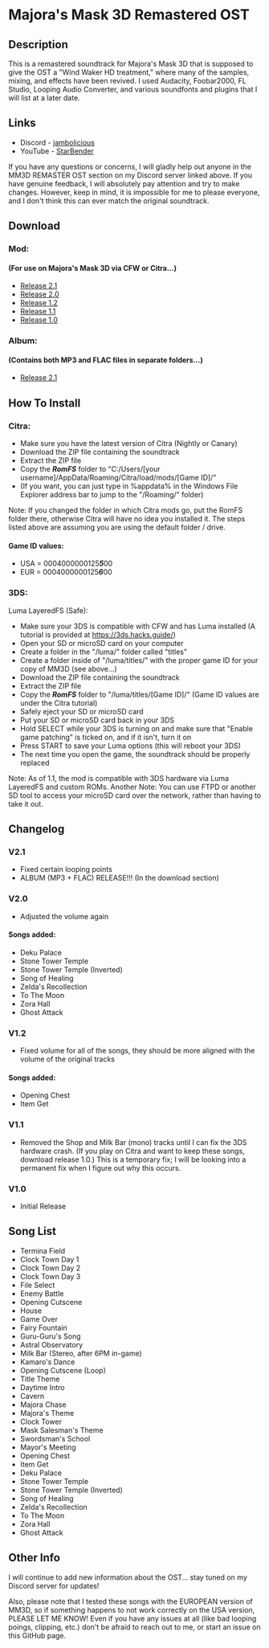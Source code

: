 # Majora's Mask 3D Remastered OST

## Description

This is a remastered soundtrack for Majora's Mask 3D that is supposed to give the OST a "Wind Waker HD treatment," where many of the samples, mixing, and effects have been revived. I used Audacity, Foobar2000, FL Studio, Looping Audio Converter, and various soundfonts and plugins that I will list at a later date.

## Links

* Discord - [jambolicious](https://discord.gg/msKdhcP)
* YouTube - [StarBender](https://www.youtube.com/channel/UCTa6CCwKiLuQVPoBy1q1z5Q)

If you have any questions or concerns, I will gladly help out anyone in the MM3D REMASTER OST section on my Discord server linked above. If you have genuine feedback, I will absolutely pay attention and try to make changes. However, keep in mind, it is impossible for me to please everyone, and I don't think this can ever match the original soundtrack.

## Download

### Mod:
#### (For use on Majora's Mask 3D via CFW or Citra...)
* [Release 2.1](https://drive.google.com/file/d/1uy2-OgKoOPfdts0PRMaMqdf9iU7bUNaM/view?usp=sharing)
* [Release 2.0](https://drive.google.com/file/d/1B_mnWpfrl2J831f32hGsSP26IaWrq4-l/view?usp=sharing)
* [Release 1.2](https://drive.google.com/file/d/1TyG2rwfhbEMerrUhgMCByNec1LrwfeLM/view?usp=sharing)
* [Release 1.1](https://drive.google.com/file/d/11FN1cgMo2NtEYv0rVD5z8QHgpLUj0O26/view?usp=sharing)
* [Release 1.0](https://drive.google.com/file/d/1VSKnkWkjp5AeVu32Uo0NifZke4WIUkoh/view?usp=sharing)

### Album:
#### (Contains both MP3 and FLAC files in separate folders...)
* [Release 2.1](https://drive.google.com/file/d/1MK5LUyJeombPxMg492tvm-IjKJyINdU3/view?usp=sharing)

## How To Install

### Citra:
* Make sure you have the latest version of Citra (Nightly or Canary)
* Download the ZIP file containing the soundtrack
* Extract the ZIP file
* Copy the ***RomFS*** folder to "C:/Users/[your username]/AppData/Roaming/Citra/load/mods/[Game ID]/"
* (If you want, you can just type in %appdata% in the Windows File Explorer address bar to jump to the "/Roaming/" folder)

Note: If you changed the folder in which Citra mods go, put the RomFS folder there, otherwise Citra will have no idea you installed it. The steps listed above are assuming you are using the default folder / drive.

#### Game ID values:
* USA = 0004000000125***5***00
* EUR = 0004000000125***6***00

### 3DS:
Luma LayeredFS (Safe):
* Make sure your 3DS is compatible with CFW and has Luma installed (A tutorial is provided at https://3ds.hacks.guide/)
* Open your SD or microSD card on your computer
* Create a folder in the "/luma/" folder called "titles"
* Create a folder inside of "/luma/titles/" with the proper game ID for your copy of MM3D (see above...)
* Download the ZIP file containing the soundtrack
* Extract the ZIP file
* Copy the ***RomFS*** folder to "/luma/titles/[Game ID]/" (Game ID values are under the Citra tutorial)
* Safely eject your SD or microSD card
* Put your SD or microSD card back in your 3DS
* Hold SELECT while your 3DS is turning on and make sure that "Enable game patching" is ticked on, and if it isn't, turn it on
* Press START to save your Luma options (this will reboot your 3DS)
* The next time you open the game, the soundtrack should be properly replaced

Note: As of 1.1, the mod is compatible with 3DS hardware via Luma LayeredFS and custom ROMs.
Another Note: You can use FTPD or another SD tool to access your microSD card over the network, rather than having to take it out.

## Changelog

### V2.1
* Fixed certain looping points
* ALBUM (MP3 + FLAC) RELEASE!!! (In the download section)

### V2.0
* Adjusted the volume again
#### Songs added:
* Deku Palace
* Stone Tower Temple
* Stone Tower Temple (Inverted)
* Song of Healing
* Zelda's Recollection
* To The Moon
* Zora Hall
* Ghost Attack

### V1.2
* Fixed volume for all of the songs, they should be more aligned with the volume of the original tracks
#### Songs added:
* Opening Chest
* Item Get

### V1.1
* Removed the Shop and Milk Bar (mono) tracks until I can fix the 3DS hardware crash. (If you play on Citra and want to keep these songs, download release 1.0.) This is a temporary fix; I will be looking into a permanent fix when I figure out why this occurs.

### V1.0
* Initial Release

## Song List

* Termina Field
* Clock Town Day 1
* Clock Town Day 2
* Clock Town Day 3
* File Select
* Enemy Battle
* Opening Cutscene
* House
* Game Over
* Fairy Fountain
* Guru-Guru's Song
* Astral Observatory
* Milk Bar (Stereo, after 6PM in-game)
* Kamaro's Dance
* Opening Cutscene (Loop)
* Title Theme
* Daytime Intro
* Cavern
* Majora Chase
* Majora's Theme
* Clock Tower
* Mask Salesman's Theme
* Swordsman's School
* Mayor's Meeting
* Opening Chest
* Item Get
* Deku Palace
* Stone Tower Temple
* Stone Tower Temple (Inverted)
* Song of Healing
* Zelda's Recollection
* To The Moon
* Zora Hall
* Ghost Attack

## Other Info

I will continue to add new information about the OST... stay tuned on my Discord server for updates!

Also, please note that I tested these songs with the EUROPEAN version of MM3D, so if something happens to not work correctly on the USA version, PLEASE LET ME KNOW! Even if you have any issues at all (like bad looping poings, clipping, etc.) don't be afraid to reach out to me, or start an issue on this GitHub page.
